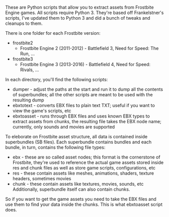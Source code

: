 These are Python scripts that allow you to extract assets from Frostbite Engine games. All scripts require Python 3.
They're based off Frankelstner's scripts, I've updated them to Python 3 and did a bunch of tweaks and cleanups to them.

There is one folder for each Frostbite version:
 * frostbite2 
   * Frostbite Engine 2 (2011-2012) - Battlefield 3, Need for Speed: The Run, ...
 * frostbite3
   * Frostbite Engine 3 (2013-2016) - Battlefield 4, Need for Speed: Rivals, ...
 
In each directory, you'll find the following scripts:
 * dumper - adjust the paths at the start and run it to dump all the contents of superbundles; all the other scripts are meant to be used with the resulting dump
 * ebxtotext - converts EBX files to plain text TXT; useful if you want to view the game's scripts, etc
 * ebxtoasset - runs through EBX files and uses known EBX types to extract assets from chunks, the resulting file takes the EBX node name; currently, only sounds and movies are supported
 
To eleborate on Frostbite asset structure, all data is contained inside superbundles (SB files). Each superbundle contains bundles and each bundle, in turn, contains the following file types:
 * ebx - these are so called asset nodes; this format is the cornerstone of Frostbite, they're used to reference the actual game assets stored inside res and chunk files as well as store game scripts, configurations, etc
 * res - these contain assets like meshes, animations, shaders, texture headers, sometimes movies
 * chunk - these contain assets like textures, movies, sounds, etc
Additionally, superbundle itself can also contain chunks.
 
So if you want to get the game assets you need to take the EBX files and use them to find your data inside the chunks. This is what ebxtoasset script does.
